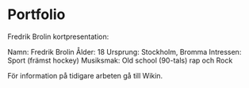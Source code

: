 # Portfolio

Fredrik Brolin kortpresentation:

Namn: Fredrik Brolin
Ålder: 18
Ursprung: Stockholm, Bromma
Intressen: Sport (främst hockey)
Musiksmak: Old school (90-tals) rap och Rock

För information på tidigare arbeten gå till Wikin.
